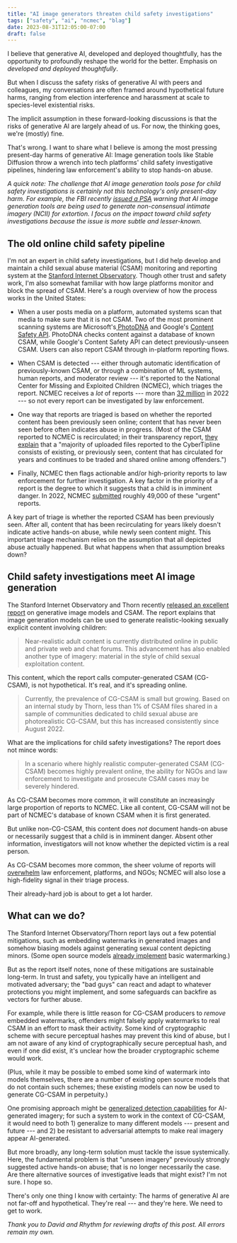 ```yaml
---
title: "AI image generators threaten child safety investigations"
tags: ["safety", "ai", "ncmec", "blag"]
date: 2023-08-31T12:05:00-07:00
draft: false
---
```


I believe that generative AI, developed and deployed thoughtfully, has the opportunity to profoundly reshape the world for the better. Emphasis on _developed and deployed thoughtfully_.

But when I discuss the safety risks of generative AI with peers and colleagues, my conversations are often framed around hypothetical future harms, ranging from election interference and harassment at scale to species-level existential risks.

The implicit assumption in these forward-looking discussions is that the risks of generative AI are largely ahead of us. For now, the thinking goes, we're (mostly) fine.

That's wrong. I want to share what I believe is among the most pressing present-day harms of generative AI: Image generation tools like Stable Diffusion throw a wrench into tech platforms' child safety investigative pipelines, hindering law enforcement's ability to stop hands-on abuse.

_A quick note: The challenge that AI image generation tools pose for child safety investigations is certainly not this technology's only present-day harm. For example, the FBI recently [issued a PSA](https://www.ic3.gov/Media/Y2023/PSA230605) warning that AI image generation tools are being used to generate non-consensual intimate imagery (NCII) for extortion. I focus on the impact toward child safety investigations because the issue is more subtle and lesser-known._

## The old online child safety pipeline

I'm not an expert in child safety investigations, but I did help develop and maintain a child sexual abuse material (CSAM) monitoring and reporting system at the [Stanford Internet Observatory](https://cyber.fsi.stanford.edu/io). Though other trust and safety work, I'm also somewhat familiar with how large platforms monitor and block the spread of CSAM. Here's a rough overview of how the process works in the United States:

* When a user posts media on a platform, automated systems scan that media to make sure that it is not CSAM. Two of the most prominent scanning systems are Microsoft's[  PhotoDNA](https://en.wikipedia.org/wiki/PhotoDNA) and Google's [Content Safety API](https://protectingchildren.google/#tools-to-fight-csam). PhotoDNA checks content against a database of known CSAM, while Google's Content Safety API can detect previously-unseen CSAM. Users can also report CSAM through in-platform reporting flows.

* When CSAM is detected --- either through automatic identification of previously-known CSAM, or through a combination of ML systems, human reports, and moderator review --- it's reported to the National Center for Missing and Exploited Children (NCMEC), which triages the report. NCMEC receives a _lot_ of reports --- more than [32 million](https://www.missingkids.org/content/dam/missingkids/pdfs/OJJDP-NCMEC-Transparency_2022-Calendar-Year.pdf) in 2022 --- so not every report can be investigated by law enforcement.

* One way that reports are triaged is based on whether the reported content has been previously seen online; content that has never been seen before often indicates abuse in progress. (Most of the CSAM reported to NCMEC is recirculated; in their transparency report, [they explain](https://www.missingkids.org/content/dam/missingkids/pdfs/OJJDP-NCMEC-Transparency_2022-Calendar-Year.pdf) that a "majority of uploaded files reported to the CyberTipline consists of existing, or previously seen, content that has circulated for years and continues to be traded and shared online among offenders.")

* Finally, NCMEC then flags actionable and/or high-priority reports to law enforcement for further investigation. A key factor in the priority of a report is the degree to which it suggests that a child is in imminent danger. In 2022, NCMEC [submitted](https://www.missingkids.org/cybertiplinedata#reports) roughly 49,000 of these "urgent" reports.

A key part of triage is whether the reported CSAM has been previously seen. After all, content that has been recirculating for years likely doesn't indicate active hands-on abuse, while newly seen content might. This important triage mechanism relies on the assumption that all depicted abuse actually happened. But what happens when that assumption breaks down?

## Child safety investigations meet AI image generation

The Stanford Internet Observatory and Thorn recently [released an excellent report](https://cyber.fsi.stanford.edu/io/news/ml-csam-report) on generative image models and CSAM. The report explains that image generation models can be used to generate realistic-looking sexually explicit content involving children:

> Near-realistic adult content is currently distributed online in public and private web and chat forums. This advancement has also enabled another type of imagery: material in the style of child sexual exploitation content.

This content, which the report calls computer-generated CSAM (CG-CSAM), is not hypothetical. It's real, and it's spreading online.

> Currently, the prevalence of CG-CSAM is small but growing. Based on an internal study by Thorn, less than 1% of CSAM files shared in a sample of communities dedicated to child sexual abuse are photorealistic CG-CSAM, but this has increased consistently since August 2022.

What are the implications for child safety investigations? The report does not mince words:

> In a scenario where highly realistic computer-generated CSAM (CG-CSAM) becomes highly prevalent online, the ability for NGOs and law enforcement to investigate and prosecute CSAM cases may be severely hindered.

As CG-CSAM becomes more common, it will constitute an increasingly large proportion of reports to NCMEC. Like all content, CG-CSAM will not be part of NCMEC's database of known CSAM when it is first generated.

But unlike non-CG-CSAM, this content does _not_ document hands-on abuse or necessarily suggest that a child is in imminent danger. Absent other information, investigators will not know whether the depicted victim is a real person.

As CG-CSAM becomes more common, the sheer volume of reports will [overwhelm](https://www.washingtonpost.com/technology/2023/06/19/artificial-intelligence-child-sex-abuse-images/) law enforcement, platforms, and NGOs; NCMEC will also lose a high-fidelity signal in their triage process.

Their already-hard job is about to get a lot harder.

## What can we do?

The Stanford Internet Observatory/Thorn report lays out a few potential mitigations, such as embedding watermarks in generated images and somehow biasing models against generating sexual content depicting minors. (Some open source models [already implement](https://github.com/huggingface/diffusers/blob/aedd78767c99f7bc26a532622d4006280cc6c00d/src/diffusers/pipelines/stable_diffusion_xl/pipeline_stable_diffusion_xl.py#L892) basic watermarking.)

But as the report itself notes, none of these mitigations are sustainable long-term. In trust and safety, you typically have an intelligent and motivated adversary; the "bad guys" can react and adapt to whatever protections you might implement, and some safeguards can backfire as vectors for further abuse.

For example, while there is little reason for CG-CSAM producers to _remove_ embedded watermarks, offenders might falsely apply watermarks to real CSAM in an effort to mask their activity. Some kind of cryptographic scheme with secure perceptual hashes may prevent this kind of abuse, but I am not aware of any kind of cryptographically secure perceptual hash, and even if one did exist, it's unclear how the broader cryptographic scheme would work.

(Plus, while it may be possible to embed some kind of watermark into models themselves, there are a number of existing open source models that do not contain such schemes; these existing models can now be used to generate CG-CSAM in perpetuity.)

One promising approach might be [generalized detection capabilities](https://www.nytimes.com/interactive/2023/06/28/technology/ai-detection-midjourney-stable-diffusion-dalle.html) for AI-generated imagery; for such a system to work in the context of CG-CSAM, it would need to both 1) generalize to many different models --- present and future --- and 2) be resistant to adversarial attempts to make real imagery appear AI-generated.

But more broadly, any long-term solution must tackle the issue systemically. Here, the fundamental problem is that "unseen imagery" previously strongly suggested active hands-on abuse; that is no longer necessarily the case. Are there alternative sources of investigative leads that might exist? I'm not sure. I hope so.

There's only one thing I know with certainty: The harms of generative AI are not far-off and hypothetical. They're real --- and they're here. We need to get to work.

_Thank you to David and Rhythm for reviewing drafts of this post. All errors remain my own._